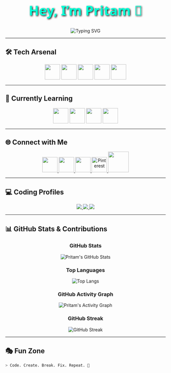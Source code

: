  <!--  - 👋 Hi, I’m @Pritamx4
- 👀 I’m interested in frontend development
- 🌱 I’m currently learning javascript
- 💞️ I’m looking to collaborate on coolanimations on my frontend
- 📫 Reach me through my Pinterest account:Pritamx4
- 😄 Pronouns: he/him
- ⚡ Fun fact: I'm always smile  -->

<!---
Pritamx4/Pritamx4 is a ✨ special ✨ repository because its `README.md` (this file) appears on your GitHub profile.
You can click the Preview link to take a look at your changes.
--->

<!-- =================== HERO SECTION =================== -->
<h1 align="center" style="font-family: 'Segoe UI', Tahoma, Verdana, sans-serif; font-size:3em; color:#00FFD5; text-shadow: 2px 2px 5px #000000;">
  Hey, I’m Pritam 👋
</h1>

<p align="center"> <img src="https://readme-typing-svg.herokuapp.com?font=Orbitron&pause=1000&center=true&vCenter=true&width=650&size=28&color=00FFD5&lines=Frontend+Developer;Loves+Cool+Animations;Always+Smiling+%F0%9F%98%84;Learning+New+Tech+Everyday" alt="Typing SVG" />
</p>


---

<!-- =================== TECH ARSENAL =================== -->
## 🛠️ Tech Arsenal
<div align="center">
  <img src="https://skillicons.dev/icons?i=html" width="48" height="48" />
  <img src="https://skillicons.dev/icons?i=css" width="48" height="48" />
  <img src="https://skillicons.dev/icons?i=js" width="48" height="48" />
  <img src="https://skillicons.dev/icons?i=tailwind" width="48" height="48" />
 <img src="https://skillicons.dev/icons?i=vite" width="48" height="48" />
</div>

---

## 🚀 Currently Learning
<div align="center">
  <img src="https://skillicons.dev/icons?i=react" width="48" height="48" />
  <img src="https://skillicons.dev/icons?i=nextjs" width="48" height="48" />
  <img src="https://skillicons.dev/icons?i=threejs" width="48" height="48" />
  <img src="https://skillicons.dev/icons?i=java" width="48" height="48" />
</div>

---

## 🌐 Connect with Me
<div align="center">
  <a href="https://www.linkedin.com/in/pritam-singh-ab3943296">
    <img src="https://upload.wikimedia.org/wikipedia/commons/c/ca/LinkedIn_logo_initials.png" width="48" height="48" />
  </a>
  <a href="https://x.com/Pritamx4_">
    <img src="https://skillicons.dev/icons?i=twitter" width="48" height="48" />
  </a>
  <a href="https://instagram.com/pritamx4_">
    <img src="https://skillicons.dev/icons?i=instagram" width="48" height="48" />
  </a>
  <a href="https://pinterest.com/pritamx4">
    <img src="https://upload.wikimedia.org/wikipedia/commons/0/08/Pinterest-logo.png" width="48" height="48" alt="Pinterest" />
  </a>
  <a href="https://www.youtube.com/@Pritamx4-Studio">
    <img src="https://upload.wikimedia.org/wikipedia/commons/0/09/YouTube_full-color_icon_%282017%29.svg" width="65" height="65"/>
  </a>
</div>

---

## 💻 Coding Profiles
<div align="center">

<a href="https://leetcode.com/u/pritamx4">
  <img src="https://img.shields.io/badge/LeetCode-FFA116?style=for-the-badge&logo=leetcode&logoColor=black" />
</a>

<a href="https://www.geeksforgeeks.org/user/pritamx4">
  <img src="https://img.shields.io/badge/GeeksforGeeks-2F8D46?style=for-the-badge&logo=geeksforgeeks&logoColor=white" />
</a>

<a href="https://www.hackerrank.com/profile/Pritamx4">
  <img src="https://img.shields.io/badge/HackerRank-00EA64?style=for-the-badge&logo=hackerrank&logoColor=white" />
</a>

</div>

---

## 📊 GitHub Stats & Contributions
<div align="center">

### GitHub Stats
![Pritam's GitHub Stats](https://github-readme-stats.vercel.app/api?username=pritamx4&show_icons=true&theme=radical&hide_border=false)

### Top Languages
![Top Langs](https://github-readme-stats.vercel.app/api/top-langs/?username=pritamx4&layout=compact&theme=radical&hide_border=false)

### GitHub Activity Graph
![Pritam's Activity Graph](https://github-readme-activity-graph.vercel.app/graph?username=pritamx4&theme=react-dark&area=true)

### GitHub Streak
![GitHub Streak](https://github-readme-streak-stats.herokuapp.com/?user=pritamx4&theme=radical&hide_border=false)

</div>





---

## 🎭 Fun Zone
```bash
> Code. Create. Break. Fix. Repeat. 🚀


